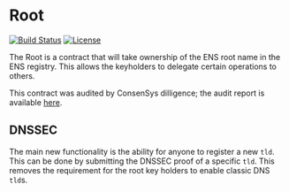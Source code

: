 # Root

[![Build Status](https://travis-ci.com/ensdomains/root.svg?branch=master)](https://travis-ci.com/ensdomains/root) [![License](https://img.shields.io/badge/License-BSD--2--Clause-blue.svg)](LICENSE)

The Root is a contract that will take ownership of the ENS root name in the ENS registry. This allows the keyholders to delegate certain operations to others.

This contract was audited by ConsenSys dilligence; the audit report is available [here](https://github.com/ConsenSys/ens-audit-report-2019-02).

## DNSSEC

The main new functionality is the ability for anyone to register a new `tld`. This can be done by submitting the DNSSEC proof of a specific `tld`. This removes the requirement for the root key holders to enable classic DNS `tld`s.
